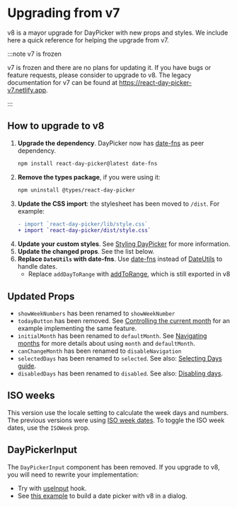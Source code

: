 # Upgrading from v7

v8 is a mayor upgrade for DayPicker with new props and styles. We include here a quick reference for helping the upgrade from v7.

:::note v7 is frozen

v7 is frozen and there are no plans for updating it. If you have bugs or feature requests, please consider to upgrade to v8. The legacy documentation for v7 can be found at https://react-day-picker-v7.netlify.app.

:::

## How to upgrade to v8

1. **Upgrade the dependency**. DayPicker now has [date-fns](https://date-fns.org/) as peer dependency.
   ```bash
   npm install react-day-picker@latest date-fns
   ```
2. **Remove the types package**, if you were using it:
   ```bash
   npm uninstall @types/react-day-picker
   ```
3. **Update the CSS import**: the stylesheet has been moved to `/dist`. For example:
   ```diff
   - import `react-day-picker/lib/style.css`
   + import `react-day-picker/dist/style.css`
   ```
4. **Update your custom styles**. See [Styling DayPicker](https://react-day-picker.js.org/basics/styling) for more information.
5. **Update the changed props**. See the list below.
6. **Replace `DateUtils` with date-fns**. Use [date-fns](https://date-fns.org/) instead of [DateUtils](https://react-day-picker-v7.netlify.app/api/DateUtils) to handle dates.
   - Replace `addDayToRange` with [addToRange](/api/functions/addToRange), which is still exported in v8

## Updated Props

- `showWeekNumbers` has been renamed to `showWeekNumber`
- `todayButton` has been removed. See [Controlling the current month](https://react-day-picker.js.org/basics/navigation#controlling-the-current-month) for an example implementing the same feature.
- `initialMonth` has been renamed to `defaultMonth`. See [Navigating months](https://react-day-picker.js.org/basics/navigation) for more details about using `month` and `defaultMonth`.
- `canChangeMonth` has been renamed to `disableNavigation`
- `selectedDays` has been renamed to `selected`. See also: [Selecting Days guide](https://react-day-picker.js.org/basics/selecting-days).
- `disabledDays` has been renamed to `disabled`. See also: [Disabling days](https://react-day-picker.js.org/basics/modifiers#disabling-days).

## ISO weeks

This version use the locale setting to calculate the week days and numbers. The previous versions were using [ISO week dates](https://en.wikipedia.org/wiki/ISO_week_date). To toggle the ISO week dates, use the `ISOWeek` prop.

## DayPickerInput

The `DayPickerInput` component has been removed. If you upgrade to v8, you will need to rewrite your implementation:

- Try with [useInput](https://react-day-picker.js.org/guides/input-fields) hook.
- See [this example](https://react-day-picker.js.org/guides/input-fields#example-date-picker-dialog) to build a date picker with v8 in a dialog.
